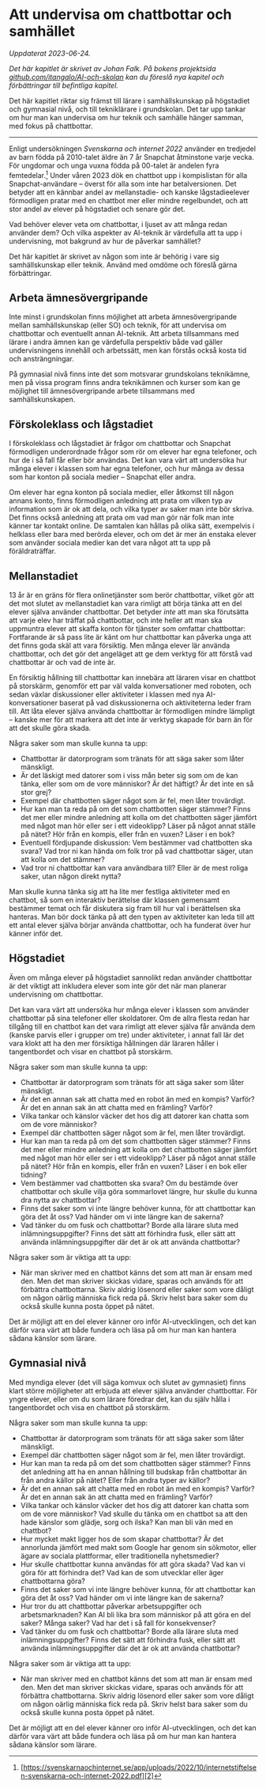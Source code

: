 # Att undervisa om chattbottar och samhället
_Uppdaterat 2023-06-24._

_Det här kapitlet är skrivet av Johan Falk. På bokens projektsida [github.com/itangalo/AI-och-skolan][1] kan du föreslå nya kapitel och förbättringar till befintliga kapitel._

Det här kapitlet riktar sig främst till lärare i samhällskunskap på högstadiet och gymnasial nivå, och till tekniklärare i grundskolan. Det tar upp tankar om hur man kan undervisa om hur teknik och samhälle hänger samman, med fokus på chattbottar.

---- 

Enligt undersökningen _Svenskarna och internet 2022_ använder en tredjedel av barn födda på 2010-talet äldre än 7 år Snapchat åtminstone varje vecka. För ungdomar och unga vuxna födda på 00-talet är andelen fyra femtedelar.[^1] Under våren 2023 dök en chattbot upp i kompislistan för alla Snapchat-användare – överst för alla som inte har betalversionen. Det betyder att en kännbar andel av mellanstadie- och kanske lågstadieelever förmodligen pratar med en chattbot mer eller mindre regelbundet, och att stor andel av elever på högstadiet och senare gör det.

Vad behöver elever veta om chattbottar, i ljuset av att många redan använder dem? Och vilka aspekter av AI-teknik är värdefulla att ta upp i undervisning, mot bakgrund av hur de påverkar samhället?

Det här kapitlet är skrivet av någon som inte är behörig i vare sig samhällskunskap eller teknik. Använd med omdöme och föreslå gärna förbättringar.

## Arbeta ämnesövergripande
Inte minst i grundskolan finns möjlighet att arbeta ämnesövergripande mellan samhällskunskap (eller SO) och teknik, för att undervisa om chattbottar och eventuellt annan AI-teknik. Att arbeta tillsammans med lärare i andra ämnen kan ge värdefulla perspektiv både vad gäller undervisningens innehåll och arbetssätt, men kan förstås också kosta tid och ansträngningar.

På gymnasial nivå finns inte det som motsvarar grundskolans teknikämne, men på vissa program finns andra teknikämnen och kurser som kan ge möjlighet till ämnesövergripande arbete tillsammans med samhällskunskapen.

## Förskoleklass och lågstadiet
I förskoleklass och lågstadiet är frågor om chattbottar och Snapchat förmodligen underordnade frågor som rör om elever har egna telefoner, och hur de i så fall får eller bör användas. Det kan vara värt att undersöka hur många elever i klassen som har egna telefoner, och hur många av dessa som har konton på sociala medier – Snapchat eller andra.

Om elever har egna konton på sociala medier, eller åtkomst till någon annans konto, finns förmodligen anledning att prata om vilken typ av information som är ok att dela, och vilka typer av saker man inte bör skriva. Det finns också anledning att prata om vad man gör när folk man inte känner tar kontakt online. De samtalen kan hållas på olika sätt, exempelvis i helklass eller bara med berörda elever, och om det är mer än enstaka elever som använder sociala medier kan det vara något att ta upp på föräldraträffar.

## Mellanstadiet
13 år är en gräns för flera onlinetjänster som berör chattbottar, vilket gör att det mot slutet av mellanstadiet kan vara rimligt att börja tänka att en del elever själva använder chattbottar. Det betyder _inte_ att man ska förutsätta att varje elev har träffat på chattbottar, och inte heller att man ska uppmuntra elever att skaffa konton för tjänster som omfattar chattbottar: Fortfarande är så pass lite är känt om hur chattbottar kan påverka unga att det finns goda skäl att vara försiktig. Men många elever lär använda chattbottar, och det gör det angeläget att ge dem verktyg för att förstå vad chattbottar är och vad de inte är.

En försiktig hållning till chattbottar kan innebära att läraren visar en chattbot på storskärm, genomför ett par väl valda konversationer med roboten, och sedan växlar diskussioner eller aktiviteter i klassen med nya AI-konversationer baserat på vad diskussionerna och aktiviteterna leder fram till. Att låta elever själva använda chattbottar är förmodligen mindre lämpligt – kanske mer för att markera att det inte är verktyg skapade för barn än för att det skulle göra skada.

Några saker som man skulle kunna ta upp:
* Chattbottar är datorprogram som tränats för att säga saker som låter mänskligt.
* Är det läskigt med datorer som i viss mån beter sig som om de kan tänka, eller som om de vore människor? Är det häftigt? Är det inte en så stor grej?
* Exempel där chattbotten säger något som är fel, men låter trovärdigt.
* Hur kan man ta reda på om det som chattbotten säger stämmer? Finns det mer eller mindre anledning att kolla om det chattbotten säger jämfört med något man hör eller ser i ett videoklipp? Läser på något annat ställe på nätet? Hör från en kompis, eller från en vuxen? Läser i en bok?
* Eventuell fördjupande diskussion: Vem bestämmer vad chattbotten ska svara? Vad tror ni kan hända om folk tror på vad chattbottar säger, utan att kolla om det stämmer?
* Vad tror ni chattbottar kan vara användbara till? Eller är de mest roliga saker, utan någon direkt nytta?

Man skulle kunna tänka sig att ha lite mer festliga aktiviteter med en chattbot, så som en interaktiv berättelse där klassen gemensamt bestämmer temat och får diskutera sig fram till hur val i berättelsen ska hanteras. Man bör dock tänka på att den typen av aktiviteter kan leda till att ett antal elever själva börjar använda chattbottar, och ha funderat över hur känner inför det.

## Högstadiet
Även om många elever på högstadiet sannolikt redan använder chattbottar är det viktigt att inkludera elever som inte gör det när man planerar undervisning om chattbottar.

Det kan vara värt att undersöka hur många elever i klassen som använder chattbottar på sina telefoner eller skoldatorer. Om de allra flesta redan har tillgång till en chattbot kan det vara rimligt att elever själva får använda dem (kanske parvis eller i grupper om tre) under aktiviteter, i annat fall lär det vara klokt att ha den mer försiktiga hållningen där läraren håller i tangentbordet och visar en chattbot på storskärm.

Några saker som man skulle kunna ta upp:
* Chattbottar är datorprogram som tränats för att säga saker som låter mänskligt.
* Är det en annan sak att chatta med en robot än med en kompis? Varför? Är det en annan sak än att chatta med en främling? Varför?
* Vilka tankar och känslor väcker det hos dig att datorer kan chatta som om de vore människor?
* Exempel där chattbotten säger något som är fel, men låter trovärdigt.
* Hur kan man ta reda på om det som chattbotten säger stämmer? Finns det mer eller mindre anledning att kolla om det chattbotten säger jämfört med något man hör eller ser i ett videoklipp? Läser på något annat ställe på nätet? Hör från en kompis, eller från en vuxen? Läser i en bok eller tidning?
* Vem bestämmer vad chattbotten ska svara? Om du bestämde över chattbottar och skulle vilja göra sommarlovet längre, hur skulle du kunna dra nytta av chattbottar?
* Finns det saker som vi inte längre behöver kunna, för att chattbottar kan göra det åt oss? Vad händer om vi inte längre kan de sakerna?
* Vad tänker du om fusk och chattbottar? Borde alla lärare sluta med inlämningsuppgifter? Finns det sätt att förhindra fusk, eller sätt att använda inlämningsuppgifter där det är ok att använda chattbottar?

Några saker som är viktiga att ta upp:
* När man skriver med en chattbot känns det som att man är ensam med den. Men det man skriver skickas vidare, sparas och används för att förbättra chattbottarna. Skriv aldrig lösenord eller saker som vore dåligt om någon oärlig människa fick reda på. Skriv helst bara saker som du också skulle kunna posta öppet på nätet.

Det är möjligt att en del elever känner oro inför AI-utvecklingen, och det kan därför vara värt att både fundera och läsa på om hur man kan hantera sådana känslor som lärare.

## Gymnasial nivå
Med myndiga elever (det vill säga komvux och slutet av gymnasiet) finns klart större möjligheter att erbjuda att elever själva använder chattbottar. För yngre elever, eller om du som lärare föredrar det, kan du själv hålla i tangentbordet och visa en chattbot på storskärm.

Några saker som man skulle kunna ta upp:
* Chattbottar är datorprogram som tränats för att säga saker som låter mänskligt.
* Exempel där chattbotten säger något som är fel, men låter trovärdigt.
* Hur kan man ta reda på om det som chattbotten säger stämmer? Finns det anledning att ha en annan hållning till budskap från chattbottar än från andra källor på nätet? Eller från andra typer av källor?
* Är det en annan sak att chatta med en robot än med en kompis? Varför? Är det en annan sak än att chatta med en främling? Varför?
* Vilka tankar och känslor väcker det hos dig att datorer kan chatta som om de vore människor? Vad skulle du tänka om en chattbot sa att den hade känslor som glädje, sorg och ilska? Kan man bli vän med en chattbot?
* Hur mycket makt ligger hos de som skapar chattbottar? Är det annorlunda jämfört med makt som Google har genom sin sökmotor, eller ägare av sociala plattformar, eller traditionella nyhetsmedier?
* Hur skulle chattbottar kunna användas för att göra skada? Vad kan vi göra för att förhindra det? Vad kan de som utvecklar eller äger chattbottarna göra?
* Finns det saker som vi inte längre behöver kunna, för att chattbottar kan göra det åt oss? Vad händer om vi inte längre kan de sakerna?
* Hur tror du att chattbottar påverkar arbetsuppgifter och arbetsmarknaden? Kan AI bli lika bra som människor på att göra en del saker? Många saker? Vad har det i så fall för konsekvenser?
* Vad tänker du om fusk och chattbottar? Borde alla lärare sluta med inlämningsuppgifter? Finns det sätt att förhindra fusk, eller sätt att använda inlämningsuppgifter där det är ok att använda chattbottar?

Några saker som är viktiga att ta upp:
* När man skriver med en chattbot känns det som att man är ensam med den. Men det man skriver skickas vidare, sparas och används för att förbättra chattbottarna. Skriv aldrig lösenord eller saker som vore dåligt om någon oärlig människa fick reda på. Skriv helst bara saker som du också skulle kunna posta öppet på nätet.

Det är möjligt att en del elever känner oro inför AI-utvecklingen, och det kan därför vara värt att både fundera och läsa på om hur man kan hantera sådana känslor som lärare.

[^1]:	[https://svenskarnaochinternet.se/app/uploads/2022/10/internetstiftelsen-svenskarna-och-internet-2022.pdf][2]

[1]:	https://github.com/Itangalo/AI-och-skolan
[2]:	https://svenskarnaochinternet.se/app/uploads/2022/10/internetstiftelsen-svenskarna-och-internet-2022.pdf "Svenskarna och internet 2022"